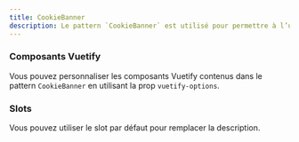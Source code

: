 ```yaml
---
title: CookieBanner
description: Le pattern `CookieBanner` est utilisé pour permettre à l’utilisateur d’accepter ou non les cookies.
---
```


<doc-tabs>

<doc-tab-item label="Utilisation">

<doc-example file="cookie-banner/usage"></doc-example>

</doc-tab-item>

<doc-tab-item label="API">
<doc-api name="cookie-banner"></doc-api>
</doc-tab-item>

<doc-tab-item label="Personnalisation">

### Composants Vuetify

Vous pouvez personnaliser les composants Vuetify contenus dans le pattern `CookieBanner` en utilisant la prop `vuetify-options`.

<doc-example file="cookie-banner/options"></doc-example>

### Slots

Vous pouvez utiliser le slot par défaut pour remplacer la description.

<doc-example file="cookie-banner/slots"></doc-example>

</doc-tab-item>

</doc-tabs>

<doc-sticky-button icon title="Vue d'ensemble" target="../../demarrer/vue-ensemble"></doc-sticky-button>
